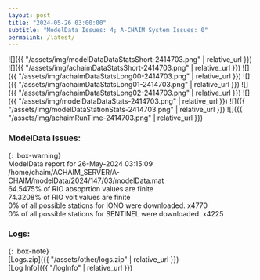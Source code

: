 ```yaml
---
layout: post
title: "2024-05-26 03:00:00"
subtitle: "ModelData Issues: 4; A-CHAIM System Issues: 0"
permalink: /latest/
---
```


![]({{ "/assets/img/modelDataDataStatsShort-2414703.png" | relative_url }})
![]({{ "/assets/img/achaimDataStatsShort-2414703.png" | relative_url }})
![]({{ "/assets/img/achaimDataStatsLong00-2414703.png" | relative_url }})
![]({{ "/assets/img/achaimDataStatsLong01-2414703.png" | relative_url }})
![]({{ "/assets/img/achaimDataStatsLong02-2414703.png" | relative_url }})
![]({{ "/assets/img/modelDataDataStats-2414703.png" | relative_url }})
![]({{ "/assets/img/modelDataStationStats-2414703.png" | relative_url }})
![]({{ "/assets/img/achaimRunTime-2414703.png" | relative_url }})


### ModelData Issues:  
  
{: .box-warning}  
 ModelData report for 26-May-2024 03:15:09   
 /home/chaim/ACHAIM_SERVER/A-CHAIM/modelData/2024/147/03/modelData.mat   
 64.5475% of RIO absoprtion values are finite   
 74.3208% of RIO volt values are finite   
 0% of all possible stations for IONO were downloaded. x4770   
 0% of all possible stations for SENTINEL were downloaded. x4225   
  


### Logs:  
  
{: .box-note}  
[Logs.zip]({{ "/assets/other/logs.zip" | relative_url }})  
[Log Info]({{ "/logInfo" | relative_url }})  
